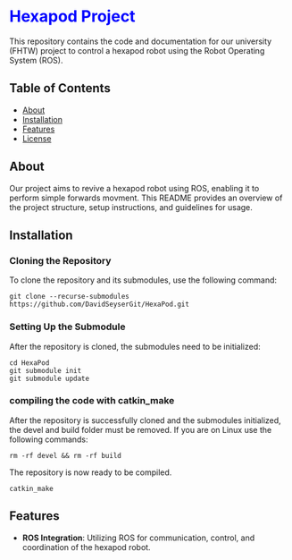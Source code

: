 # <span style="color:blue;">**Hexapod Project**</span>

This repository contains the code and documentation for our university (FHTW) project to control a hexapod robot using the Robot Operating System (ROS).

## **Table of Contents**

- [About](#about)
- [Installation](#installation)
- [Features](#features)
- [License](#license)

## **About**

Our project aims to revive a hexapod robot using ROS, enabling it to perform simple forwards movment. This README provides an overview of the project structure, setup instructions, and guidelines for usage.

## **Installation**

### Cloning the Repository
To clone the repository and its submodules, use the following command:

    git clone --recurse-submodules https://github.com/DavidSeyserGit/HexaPod.git

### Setting Up the Submodule
After the repository is cloned, the submodules need to be initialized:

    cd HexaPod
    git submodule init
    git submodule update

### compiling the code with catkin_make

After the repository is successfully cloned and the submodules initialized, the devel and build folder must be removed.
If you are on Linux use the following commands:

    rm -rf devel && rm -rf build

The repository is now ready to be compiled.
    
    catkin_make
    
## **Features**

- **ROS Integration**: Utilizing ROS for communication, control, and coordination of the hexapod robot.
